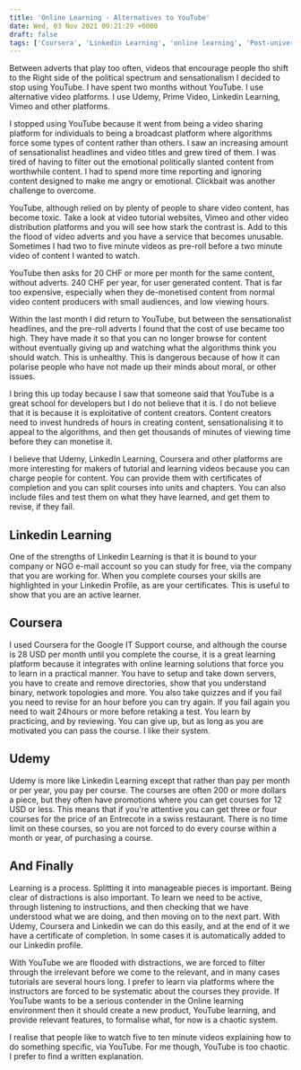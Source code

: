 ```yaml
---
title: 'Online Learning - Alternatives to YouTube'
date: Wed, 03 Nov 2021 09:21:29 +0000
draft: false
tags: ['Coursera', 'Linkedin Learning', 'online learning', 'Post-university life', 'udemy', 'youtube']
---
```


Between adverts that play too often, videos that encourage people tho shift to the Right side of the political spectrum and sensationalism I decided to stop using YouTube. I have spent two months without YouTube. I use alternative video platforms. I use Udemy, Prime Video, Linkedin Learning, Vimeo and other platforms.

I stopped using YouTube because it went from being a video sharing platform for individuals to being a broadcast platform where algorithms force some types of content rather than others. I saw an increasing amount of sensationalist headlines and video titles and grew tired of them. I was tired of having to filter out the emotional politically slanted content from worthwhile content. I had to spend more time reporting and ignoring content designed to make me angry or emotional. Clickbait was another challenge to overcome.

YouTube, although relied on by plenty of people to share video content, has become toxic. Take a look at video tutorial websites, Vimeo and other video distribution platforms and you will see how stark the contrast is. Add to this the flood of video adverts and you have a service that becomes unusable. Sometimes I had two to five minute videos as pre-roll before a two minute video of content I wanted to watch.

YouTube then asks for 20 CHF or more per month for the same content, without adverts. 240 CHF per year, for user generated content. That is far too expensive, especially when they de-monetised content from normal video content producers with small audiences, and low viewing hours.

Within the last month I did return to YouTube, but between the sensationalist headlines, and the pre-roll adverts I found that the cost of use became too high. They have made it so that you can no longer browse for content without eventually giving up and watching what the algorithms think you should watch. This is unhealthy. This is dangerous because of how it can polarise people who have not made up their minds about moral, or other issues.

I bring this up today because I saw that someone said that YouTube is a great school for developers but I do not believe that it is. I do not believe that it is because it is exploitative of content creators. Content creators need to invest hundreds of hours in creating content, sensationalising it to appeal to the algorithms, and then get thousands of minutes of viewing time before they can monetise it.

I believe that Udemy, LinkedIn Learning, Coursera and other platforms are more interesting for makers of tutorial and learning videos because you can charge people for content. You can provide them with certificates of completion and you can split courses into units and chapters. You can also include files and test them on what they have learned, and get them to revise, if they fail.

Linkedin Learning
-----------------

One of the strengths of Linkedin Learning is that it is bound to your company or NGO e-mail account so you can study for free, via the company that you are working for. When you complete courses your skills are highlighted in your Linkedin Profile, as are your certificates. This is useful to show that you are an active learner.

Coursera
--------

I used Coursera for the Google IT Support course, and although the course is 28 USD per month until you complete the course, it is a great learning platform because it integrates with online learning solutions that force you to learn in a practical manner. You have to setup and take down servers, you have to create and remove directories, show that you understand binary, network topologies and more. You also take quizzes and if you fail you need to revise for an hour before you can try again. If you fail again you need to wait 24hours or more before retaking a test. You learn by practicing, and by reviewing. You can give up, but as long as you are motivated you can pass the course. I like their system.

Udemy
-----

Udemy is more like Linkedin Learning except that rather than pay per month or per year, you pay per course. The courses are often 200 or more dollars a piece, but they often have promotions where you can get courses for 12 USD or less. This means that if you're attentive you can get three or four courses for the price of an Entrecote in a swiss restaurant. There is no time limit on these courses, so you are not forced to do every course within a month or year, of purchasing a course.

And Finally
-----------

Learning is a process. Splitting it into manageable pieces is important. Being clear of distractions is also important. To learn we need to be active, through listening to instructions, and then checking that we have understood what we are doing, and then moving on to the next part. With Udemy, Coursera and Linkedin we can do this easily, and at the end of it we have a certificate of completion. In some cases it is automatically added to our Linkedin profile.

With YouTube we are flooded with distractions, we are forced to filter through the irrelevant before we come to the relevant, and in many cases tutorials are several hours long. I prefer to learn via platforms where the instructors are forced to be systematic about the courses they provide. If YouTube wants to be a serious contender in the Online learning environment then it should create a new product, YouTube learning, and provide relevant features, to formalise what, for now is a chaotic system.

I realise that people like to watch five to ten minute videos explaining how to do something specific, via YouTube. For me though, YouTube is too chaotic. I prefer to find a written explanation.
